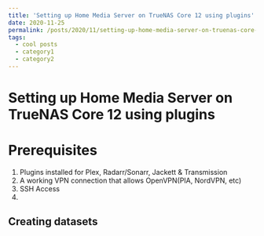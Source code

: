 ```yaml
---
title: 'Setting up Home Media Server on TrueNAS Core 12 using plugins'
date: 2020-11-25
permalink: /posts/2020/11/setting-up-home-media-server-on-truenas-core-12-using-plugins/
tags:
  - cool posts
  - category1
  - category2
---
```




Setting up Home Media Server on TrueNAS Core 12 using plugins
======

Prerequisites
======
1. Plugins installed for Plex, Radarr/Sonarr, Jackett & Transmission
2. A working VPN connection that allows OpenVPN(PIA, NordVPN, etc)
3. SSH Access
4. 

Creating datasets 
------
